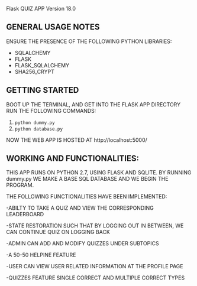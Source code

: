 Flask QUIZ APP Version 18.0

GENERAL USAGE NOTES
-------------------
ENSURE THE PRESENCE OF THE FOLLOWING PYTHON LIBRARIES:

- SQLALCHEMY
- FLASK
- FLASK_SQLALCHEMY
- SHA256_CRYPT

GETTING STARTED
---------------
BOOT UP THE TERMINAL, AND GET INTO THE FLASK APP DIRECTORY
RUN THE FOLLOWING COMMANDS:

1. `python dummy.py`
2. `python database.py`

NOW THE WEB APP IS HOSTED AT http://localhost:5000/


WORKING AND FUNCTIONALITIES:
----------------------------
THIS APP RUNS ON PYTHON 2.7, USING FLASK AND SQLITE. BY RUNNING dummy.py WE MAKE A BASE SQL DATABASE AND WE BEGIN THE PROGRAM.

THE FOLLOWING FUNCTIONALITIES HAVE BEEN IMPLEMENTED:

-ABILTY TO TAKE A QUIZ AND VIEW THE CORRESPONDING LEADERBOARD

-STATE RESTORATION SUCH THAT BY LOGGING OUT IN BETWEEN, WE CAN CONTINUE QUIZ ON LOGGING BACK

-ADMIN CAN ADD AND MODIFY QUIZZES UNDER SUBTOPICS

-A 50-50 HELPINE FEATURE

-USER CAN VIEW USER RELATED INFORMATION AT THE PROFILE PAGE

-QUIZZES FEATURE SINGLE CORRECT AND MULTIPLE CORRECT TYPES 

